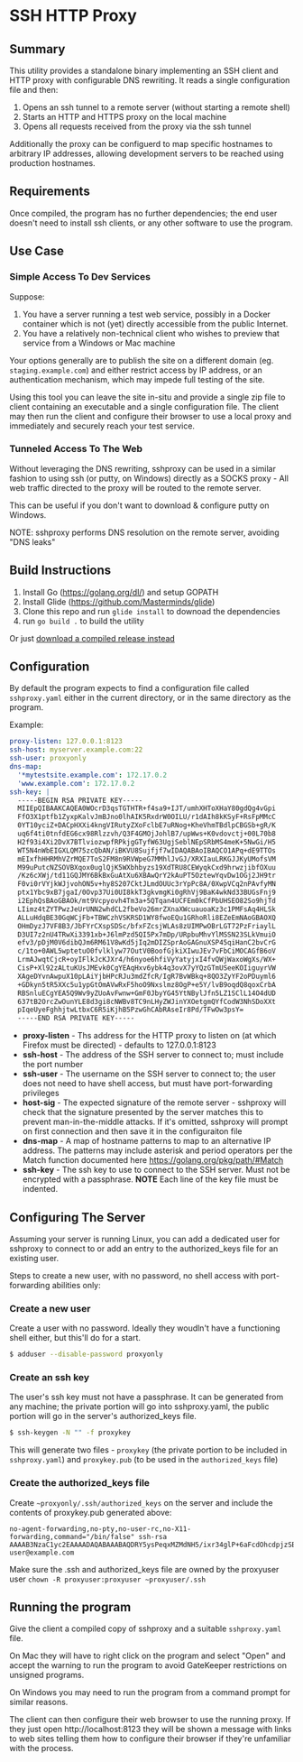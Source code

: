 # SSH HTTP Proxy

## Summary

This utility provides a standalone binary implementing an SSH client 
and HTTP proxy with configurable DNS rewriting.   It reads a single 
configuration file and then:

1. Opens an ssh tunnel to a remote server (without starting a remote shell)
2. Starts an HTTP and HTTPS proxy on the local machine
3. Opens all requests received from the proxy via the ssh tunnel

Additionally the proxy can be configuerd to map specific hostnames to 
arbitrary IP addresses, allowing development servers to be reached using
production hostnames.

## Requirements

Once compiled, the program has no further dependencies; the end user doesn't
need to install ssh clients, or any other software to use the program.

## Use Case

### Simple Access To Dev Services

Suppose:

1. You have a server running a test web service, possibly in a Docker container
which is not (yet) directly accessible from the public Internet.
2. You have a relatively non-technical client who wishes to preview that service
from a Windows or Mac machine

Your options generally are to publish the site on a different domain (eg.
`staging.example.com`) and either restrict access by IP address, or an authentication
mechanism, which may impede full testing of the site.

Using this tool you can leave the site in-situ and provide a single zip file to
client containing an executable and a single configuration file.  The client
may then run the client and configure their browser to use a local proxy and
immediately and securely reach your test service.


### Tunneled Access To The Web

Without leveraging the DNS rewriting, sshproxy can be used in a similar fashion
to using ssh (or putty, on Windows) directly as a SOCKS proxy - All web traffic
directed to the proxy will be routed to the remote server.

This can be useful if you don't want to download & configure putty on Windows.

NOTE: sshproxy performs DNS resolution on the remote server, avoiding "DNS leaks"


## Build Instructions

1. Install Go (https://golang.org/dl/) and setup GOPATH
2. Install Glide (https://github.com/Masterminds/glide)
3. Clone this repo and run `glide install` to downoad the dependencies
4. run `go build .` to build the utility

Or just [download a compiled release instead](http://github.com/gwatts/sshproxy/releases/)

## Configuration

By default the program expects to find a configuration file called `sshproxy.yaml` either
in the current directory, or in the same directory as the program.

Example:

```yaml
proxy-listen: 127.0.0.1:8123
ssh-host: myserver.example.com:22
ssh-user: proxyonly
dns-map:
  '*mytestsite.example.com': 172.17.0.2
  'www.example.com': 172.17.0.2
ssh-key: |
  -----BEGIN RSA PRIVATE KEY-----
  MIIEpQIBAAKCAQEA0WOcrD3qsTGTHTR+f4sa9+IJT/umhXHToXHaY80gdQg4vGpi
  FfO3X1ptfb1ZyxpKalvJmBJno0lhAIK5RxdrW0OILU/r1dAIh8kKSyF+RsFpMMcC
  0YT10yciZ+DACpHXXi4kngVIRutyZXoFclbE7uRNog+KheVhmTBdlpCBGSb+gR/K
  uq6f4ti0tnfdEG6cx98Rlzzvh/Q3F4GMOjJohlB7/upWws+K0vdovctj+00L70b8
  H2f93i4Xi2DvX7BTlviozwpfRPkjgGTyfW63UgjSeblNEpSRbMS4meK+5NwGi/H5
  WT5N4nWbEIGXLQM75zcQbAN/iBKVU8Sujfjf7wIDAQABAoIBAQCO1APq+dE9TTOs
  mEIxfhHHRMhVZrMQE7ToS2FM8n9RVWpeG7MMhlJvGJ/XRXIauLRKGJJKyUMofsVM
  M99uPutcNZSOVBXqox0uglQjK5WXbhbyzs19XdTRU8CEWyqkCxd9hrwzjibfOXuu
  /Kz6cXWj/td11GQJMY6BkBxGuAtXu6XBAwQrY2kAuPT5OztewYqvDw1OGj2JH9tr
  F0vi0rVYjkWJjvohON5v+hy8S207CktJLmdOUUc3rYpPc8A/0XwpVCq2nPAvfyMN
  ptx1Ybc9xB7jgaI/0Ovp37Ui0UI8kkT3gkvmgKi0gRhVj9BaK4wkNd33BUGsFnj9
  i2EphQsBAoGBAOk/mt9Vcpyovh4Tm3a+5QTqan4UCFEm0kCfPbUHSEO82So9hjTd
  LIimz4tZYTPwzJeUrUNN2whdCL2fbeVo26mrZXnaXWcuauoaKz3c1PMFsAq4HLSk
  ALLuHdqBE30GqWCjFb+TBWCzhVSKRSD1WY8fwoEQu1GRhoRli8EZeEmNAoGBAOXQ
  OHmDyzJ7VF8B3/JbFYrCXspSDSc/bfxFZcsjWLAs8zUIMPwOBrLGT72PzFriaylL
  D3UI7z2nU4TRwXi3391xb+J6lmPzd5QI5Px7mDp/URpbuMhvYlMSSN23SLkVmuiO
  efv3/pDjM0V6dibQJm6RM61V8wKd5jIq2mDIZSprAoGAGnuXSP45qiHanC2bvCrG
  c/1to+0AWL5wptetuO0fvlklyw77OutV0BoofGjkiXIwuJEv7vFbCiMOCAGfB6oV
  LrmAJwqtCjcR+oyIFlkJcKJXr4/h6nyoe6hfiVyYatyjxI4fvQWjWaxoWgXs/WX+
  CisP+Xl92zALtuKUsJMEvk0CgYEAqHxv6ybk4q3ovX7yYQzGTmUSeeKOIiguyrVW
  XAgeDYvnAwpuX10pLAiYjbHPcRJu3mdZfcR/IgR7BvWBkq+8QO3ZyYF2oPDuyml6
  +GDkyn5tR5XXc5u1ypGtOmAVwRxF5hoO9Nxslmz8OgP+e5Y/lvB9oqdQ8qoxCrbA
  RBSnluECgYEA5Q9Wv9yZUoAvFwnw+GmF0JbyYG45YtNBylJfn5LZ1SClL14O4dUD
  637tB2OrcZwOunYLE8d3gi8cNWBv8TC9nLHyZWJinYXOetgmQYfCodW3NhSDoXXt
  pIqeUyeFghhjtwLtbxC6R5iKjhB5PzwGhCAbRAseIr8Pd/TFwOw3psY=
  -----END RSA PRIVATE KEY-----
```

* **proxy-listen** - Ths address for the HTTP proxy to listen on (at which Firefox must be directed) - defaults to 127.0.0.1:8123
* **ssh-host** - The address of the SSH server to connect to; must include the port number
* **ssh-user** - The username on the SSH server to connect to; the user does not need to have shell access, but must have port-forwarding privileges
* **host-sig** - The expected signature of the remote server - sshproxy will check that the signature presented by the server matches this
to prevent man-in-the-middle attacks.  If it's omitted, sshproxy will prompt on first connection and then save it in the configuraiton file
* **dns-map** - A map of hostname patterns to map to an alternative IP address.  The patterns may include asterisk and period operators per 
the Match function documented here https://golang.org/pkg/path/#Match
* **ssh-key** - The ssh key to use to connect to the SSH server.  Must not be encrypted with a passphrase.  **NOTE** Each line of the key
file must be indented.

## Configuring The Server

Assuming your server is running Linux, you can add a dedicated user for sshproxy to connect to
or add an entry to the authorized_keys file for an existing user.

Steps to create a new user, with no password, no shell access with port-forwarding
abilities only:

### Create a new user

Create a user with no password.  Ideally they woudln't have a functioning shell either,
but this'll do for a start.

```bash
$ adduser --disable-password proxyonly
```

### Create an ssh key

The user's ssh key must not have a passphrase.  It can be generated from any machine; the
private portion will go into sshproxy.yaml, the public portion will go in the server's
authorized_keys file.

```bash
$ ssh-keygen -N "" -f proxykey
```

This will generate two files - `proxykey` (the private portion to be included in
`sshproxy.yaml`) and `proxykey.pub` (to be used in the `authorized_keys` file)

### Create the authorized_keys file

Create `~proxyonly/.ssh/authorized_keys` on the server and include
the contents of proxykey.pub generated above:

```
no-agent-forwarding,no-pty,no-user-rc,no-X11-forwarding,command="/bin/false" ssh-rsa AAAAB3NzaC1yc2EAAAADAQABAAABAQDRY5ysPeqxMZMdNH5/ixr34glP+6aFcdOhcdpjzSB1CDi8amIV87dfWm19vVnLGkpqW8mYEmejSWEAgrlHF2tbQ4gtT+vV0AiHyQpLIX5GwWkwxwLRhPXTJyJn4MAKkddeLiSeBUhG63JlegVyVsTu5E2iD4qF5WGZMF2WkIEZJv6BH8q6rp/i2LS2d90QbpzH3xGXPO+H9DcXgYw6MmiGUHv+6lbCz4rS92i9y2P7TQvvRvwfZ/3eLheLYO9fsFOW+KjPCl9E+SOAZPJ9brdSCNJ5uU0SlJFsxLiZ4r7k3AaL8flZPk3idZsQgZctAzvnNxBsA3+IEpVTxK6N+N/v user@example.com
```

Make sure the .ssh and authorized_keys file are owned by the proxyuser user `chown -R proxyuser:proxyuser ~proxyuser/.ssh`



## Running the program

Give the client a compiled copy of sshproxy and a suitable `sshproxy.yaml` file.

On Mac they will have to right click on the program and select "Open" and accept
the warning to run the program to avoid GateKeeper restrictions on unsigned programs.

On Windows you may need to run the program from a command prompt for similar reasons.

The client can then configure their web browser to use the running proxy.  If they just
open http://localhost:8123 they will be shown a message with links to web sites telling
them how to configure their browser if they're unfamiliar with the process.
